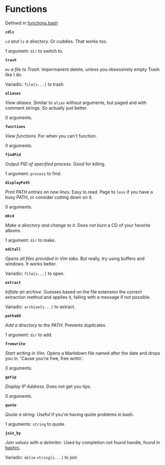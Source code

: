 # Functions

Defined in [functions.bash](/bash/functions.bash)

**`cdls`**

*`cd` and `ls` a directory.* Or cuddles. That works too.

1 argument: `dir` to switch to.

**`trash`**

*`mv` a file to Trash.* Impermanent delete, unless you obsessively empty Trash
like I do.

Variadic: `file[s...]` to trash.

**`aliases`**

*View aliases.* Similar to `alias` without arguments, but paged and with comment
strings. So actually just better.

0 arguments.

**`functions`**

*View functions.* For when you can't function.

0 arguments.

**`findPid`**

*Output PID of specified process.* Good for killing.

1 argument: `process` to find.

**`displayPath`**

*Print PATH entries on new lines.* Easy to read. Page to `less` if you have a busy
PATH, or consider cutting down on it.

0 arguments.

**`mkcd`**

*Make a directory and change to it.* Does *not* burn a CD of your favorite
albums.

1 argument: `dir` to make.

**`editall`**

*Opens all files provided in Vim tabs.* But really, try using buffers and
windows. It works better.

Variadic: `file[s...]` to open.

**`extract`**

*Inflate an archive.* Guesses based on the file extension the correct extraction
method and applies it, failing with a message if not possible.

Variadic: `archive[s...]` to extract.

**`pathadd`**

*Add a directory to the PATH.* Prevents duplicates.

1 argument: `dir` to add.

**`freewrite`**

*Start writing in Vim.* Opens a Markdown file named after the date and drops you
in. 'Cause you're free, free writin'.

0 arguments.

**`getip`**

*Display IP Address.* Does not get you tips.

0 arguments.

**`quote`**

*Quote a string.* Useful if you're having quote problems in bash.

1 arguments: `string` to quote.

**`join_by`**

*Join values with a delimiter*. Used by completion not found handle, found
in [bashrc](/bashrc).

Variadic: `delim` `string[s...]` to join
